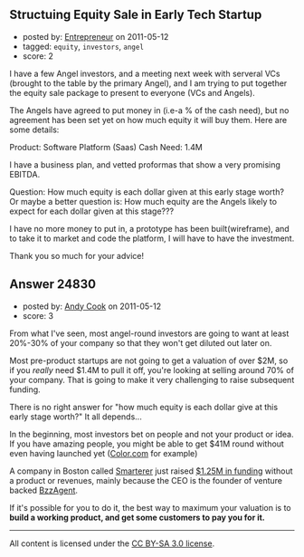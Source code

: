 ## Structuing Equity Sale in Early Tech Startup

- posted by: [Entrepreneur](https://stackexchange.com/users/-1/10411-entrepreneur) on 2011-05-12
- tagged: `equity`, `investors`, `angel`
- score: 2

I have a few Angel investors, and a meeting next week with serveral VCs (brought to the table by the primary Angel), and I am trying to put together the equity sale package to present to everyone (VCs and Angels).

The Angels have agreed to put money in (i.e-a % of the cash need), but no agreement has been set yet on how much equity it will buy them. Here are some details:

Product: Software Platform (Saas)
Cash Need: 1.4M

I have a business plan, and vetted proformas that show a very promising EBITDA.

Question: How much equity is each dollar given at this early stage worth? Or maybe a better question is: How much equity are the Angels likely to expect for each dollar given at this stage???

I have no more money to put in, a prototype has been built(wireframe), and to take it to market and code the platform, I will have to have the investment.

Thank you so much for your advice! 




## Answer 24830

- posted by: [Andy Cook](https://stackexchange.com/users/-1/6493-andy-cook) on 2011-05-12
- score: 3

<p>From what I've seen, most  angel-round investors are going to want at least 20%-30% of your company so that they won't get diluted out later on. </p>

<p>Most pre-product startups are not going to get a valuation of over $2M, so if you <em>really</em> need $1.4M to pull it off, you're looking at selling around 70% of your company. That is going to make it very challenging to raise subsequent funding.</p>

<p>There is no right answer for "how much equity is each dollar give at this early stage worth?" It all depends...</p>

<p>In the beginning, most investors bet on people and not your product or idea. If you have amazing people, you might be able to get $41M round without even having launched yet (<a href="http://www.quora.com/Color-Labs-startup/As-a-VC-how-is-a-41-million-investment-in-Color-an-unproven-social-media-application-justified/answer/Yishan-Wong" rel="nofollow">Color.com</a> for example)</p>

<p>A company in Boston called <a href="http://www.smarterer.com" rel="nofollow">Smarterer</a> just raised <a href="http://www.boston.com/business/technology/innoeco/2011/04/smarterer.html" rel="nofollow">$1.25M in funding</a> without a product or revenues, mainly because the CEO is the founder of venture backed <a href="http://www.bzzagent.com" rel="nofollow">BzzAgent</a>. </p>

<p>If it's possible for you to do it, the best way to maximum your valuation is to <strong>build a working product, and get some customers to pay you for it.</strong></p>




---

All content is licensed under the [CC BY-SA 3.0 license](https://creativecommons.org/licenses/by-sa/3.0/).
